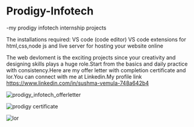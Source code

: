 # Prodigy-Infotech
-my prodigy infotech internship projects

The installations required:
VS code (code editor)
VS code extensions for html,css,node js and live server for hosting your website online

The web devloment is the exciting projects since your creativity and designing skills plays a huge role.Start from the basics and daily practice with consistency.Here are my offer letter with completion certificate and lor.You can connect with me at Linkedin.My profile link https://www.linkedin.com/in/sushma-vemula-748a642b4

![prodigy_infotech_offerletter](https://github.com/sushmavemula90/Prodigy-Infotech/assets/162330535/b8178550-bca5-4fb0-8052-7b3721fba6bd)

![prodigy certificate](https://github.com/sushmavemula90/Prodigy-Infotech/assets/162330535/88e78543-666a-4ac6-91fc-0a36b1dc4ca4)

![lor](https://github.com/sushmavemula90/Prodigy-Infotech/assets/162330535/bae90674-636b-4c35-9a3b-cc38440909bc)
